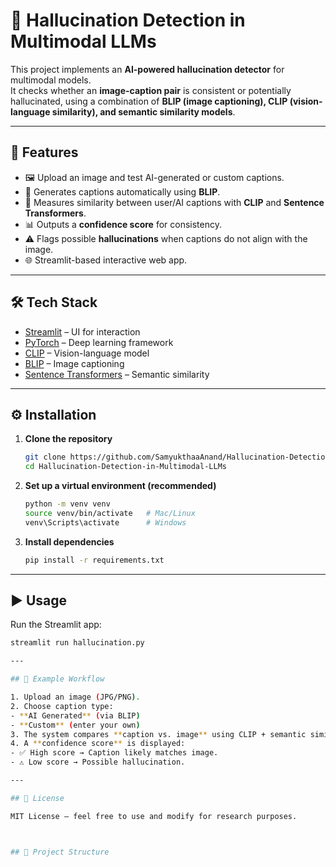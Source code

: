 # 🧠 Hallucination Detection in Multimodal LLMs

This project implements an **AI-powered hallucination detector** for multimodal models.  
It checks whether an **image-caption pair** is consistent or potentially hallucinated, using a combination of **BLIP (image captioning), CLIP (vision-language similarity), and semantic similarity models**.

---

## 📌 Features
- 🖼️ Upload an image and test AI-generated or custom captions.  
- 🤖 Generates captions automatically using **BLIP**.  
- 🔗 Measures similarity between user/AI captions with **CLIP** and **Sentence Transformers**.  
- 📊 Outputs a **confidence score** for consistency.  
- ⚠️ Flags possible **hallucinations** when captions do not align with the image.  
- 🌐 Streamlit-based interactive web app.  

---

## 🛠️ Tech Stack
- [Streamlit](https://streamlit.io/) – UI for interaction  
- [PyTorch](https://pytorch.org/) – Deep learning framework  
- [CLIP](https://github.com/openai/CLIP) – Vision-language model  
- [BLIP](https://huggingface.co/Salesforce/blip-image-captioning-base) – Image captioning  
- [Sentence Transformers](https://www.sbert.net/) – Semantic similarity  

---

## ⚙️ Installation

1. **Clone the repository**
   ```bash
   git clone https://github.com/SamyukthaaAnand/Hallucination-Detection-in-Multimodal-LLMs.git
   cd Hallucination-Detection-in-Multimodal-LLMs
2. **Set up a virtual environment (recommended)**
   ```bash
   python -m venv venv
   source venv/bin/activate   # Mac/Linux
   venv\Scripts\activate      # Windows
3. **Install dependencies**
   ```bash
   pip install -r requirements.txt
   
---

## ▶️ Usage

Run the Streamlit app:

   ```bash
   streamlit run hallucination.py

---

## 🧪 Example Workflow

1. Upload an image (JPG/PNG).  
2. Choose caption type:  
   - **AI Generated** (via BLIP)  
   - **Custom** (enter your own)  
3. The system compares **caption vs. image** using CLIP + semantic similarity.  
4. A **confidence score** is displayed:  
   - ✅ High score → Caption likely matches image.  
   - ⚠️ Low score → Possible hallucination.  

---

## 📜 License

MIT License – feel free to use and modify for research purposes.  

   

## 📂 Project Structure
